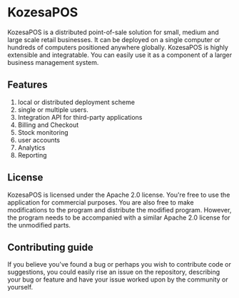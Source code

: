 # KozesaPOS
KozesaPOS is a distributed point-of-sale solution for small, medium and large scale retail businesses. 
It can be deployed on a single computer or hundreds of computers positioned anywhere globally.
KozesaPOS is highly extensible and integratable. You can easily use it as a component of a larger business management system.

## Features
1) local or distributed deployment scheme
2) single or multiple users.
3) Integration API for third-party applications
4) Billing and Checkout
5) Stock monitoring
6) user accounts
7) Analytics
8) Reporting

## License
KozesaPOS is licensed under the Apache 2.0 license. You're free to use the application for commercial purposes. You are also free to make modifications to the program and distribute the modified program. However, the program needs to be accompanied with a similar Apache 2.0 license for the unmodified parts.

## Contributing guide
If you believe you've found a bug or perhaps you wish to contribute code or suggestions, you could easily rise an issue on the repository, describing your bug or feature and have your issue worked upon by the community or yourself.
